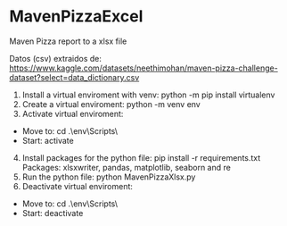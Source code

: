 # MavenPizzaExcel
Maven Pizza report to a xlsx file

Datos (csv) extraidos de: https://www.kaggle.com/datasets/neethimohan/maven-pizza-challenge-dataset?select=data_dictionary.csv

1. Install a virtual enviroment with venv: python -m pip install virtualenv 
2. Create a virtual enviroment: python -m venv env
3. Activate virtual enviroment:
 - Move to: cd .\env\Scripts\
 - Start: activate
4. Install packages for the python file: pip install -r requirements.txt
 Packages:  xlsxwriter, pandas, matplotlib, seaborn and re
6. Run the python file: python MavenPizzaXlsx.py
7. Deactivate virtual enviroment:
 - Move to: cd .\env\Scripts\
 - Start: deactivate
